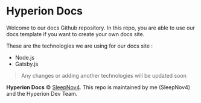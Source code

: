 # Hyperion Docs
Welcome to our docs Github repository. In this repo, you are able to use our docs template if you want to create your own docs site.

These are the technologies we are using for our docs site : 
- Node.js
- Gatsby.js
> Any changes or adding another technologies will be updated soon

**Hyperion Docs** © [SleepNov4](https://github.com/sleepnov4).
This repo is maintained by me (SleepNov4) and the Hyperion Dev Team.
